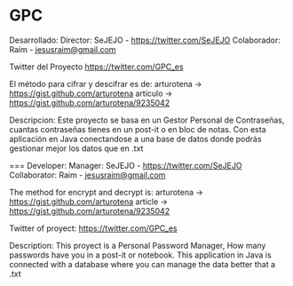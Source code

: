 GPC
===
Desarrollado:
Director:
SeJEJO - https://twitter.com/SeJEJO
Colaborador:
Raim - jesusraim@gmail.com

Twitter del Proyecto
https://twitter.com/GPC_es


El método para cifrar y descifrar es de:
arturotena -> https://gist.github.com/arturotena
	artículo -> https://gist.github.com/arturotena/9235042

Descripcion:
Este proyecto se basa en un Gestor Personal de Contraseñas, 
cuantas contraseñas tienes en un post-it o en bloc de notas. 
Con esta aplicación en Java conectandose a una base de datos donde podrás gestionar mejor los datos que en .txt

===
Developer:
Manager:
SeJEJO - https://twitter.com/SeJEJO
Collaborator:
Raim - jesusraim@gmail.com

The method for encrypt and decrypt is:
arturotena -> https://gist.github.com/arturotena
	article -> https://gist.github.com/arturotena/9235042

Twitter of proyect:
https://twitter.com/GPC_es

Description:
This proyect is a Personal Password Manager,
How many passwords have you in a post-it or notebook.
This application in Java is connected with a database where you can manage the data better that a .txt
